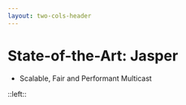 ```yaml
---
layout: two-cols-header
---
```


# State-of-the-Art: Jasper

- Scalable, Fair and Performant Multicast

::left::

<TUMLogo variant="white" />
